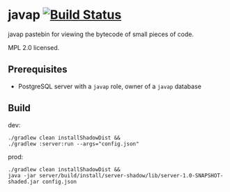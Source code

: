 javap [![Build Status](https://ci.yawk.at/job/javap/badge/icon)](https://ci.yawk.at/job/javap)
=====

javap pastebin for viewing the bytecode of small pieces of code.

MPL 2.0 licensed.

Prerequisites
----

- PostgreSQL server with a `javap` role, owner of a `javap` database 

Build
-----

dev:

```
./gradlew clean installShadowDist &&
./gradlew :server:run --args="config.json"
```

prod:

```
./gradlew clean installShadowDist &&
java -jar server/build/install/server-shadow/lib/server-1.0-SNAPSHOT-shaded.jar config.json
```
